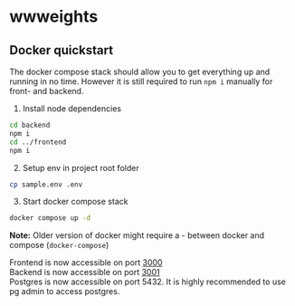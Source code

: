 # wwweights
## Docker quickstart
The docker compose stack should allow you to get everything up and running in no time.
However it is still required to run `npm i` manually for front- and backend.
1. Install node dependencies
```sh
cd backend
npm i
cd ../frontend
npm i
```
2. Setup env in project root folder
```sh
cp sample.env .env
```
3. Start docker compose stack
```sh
docker compose up -d
```
**Note:** Older version of docker might require a - between docker and compose (`docker-compose`)

Frontend is now accessible on port [3000](http://localhost:3000)    
Backend is now accessible on port [3001](http://localhost:3001)    
Postgres is now accessible on port 5432. It is highly recommended to use pg admin to access postgres.    

